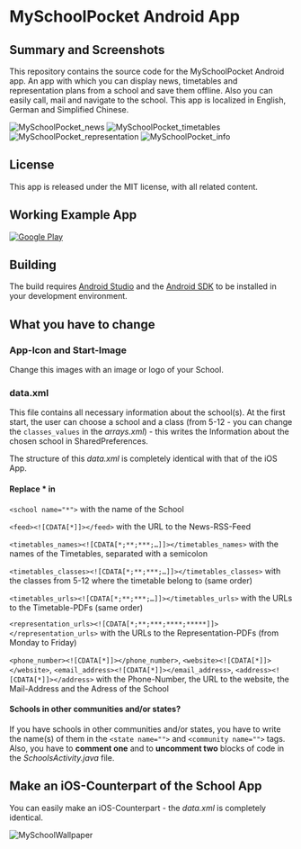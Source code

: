 MySchoolPocket Android App
==========================

## Summary and Screenshots

This repository contains the source code for the MySchoolPocket Android app. An app with which you can display news, timetables and representation plans from a school and save them offline. Also you can easily call, mail and navigate to the school. This app is localized in English, German and Simplified Chinese.

![MySchoolPocket_news](https://raw.githubusercontent.com/justfaraway42/MySchoolPocket-android/master/screenshots/1.png)
![MySchoolPocket_timetables](https://raw.githubusercontent.com/justfaraway42/MySchoolPocket-android/master/screenshots/2.png)
![MySchoolPocket_representation](https://raw.githubusercontent.com/justfaraway42/MySchoolPocket-android/master/screenshots/3.png)
![MySchoolPocket_info](https://raw.githubusercontent.com/justfaraway42/MySchoolPocket-android/master/screenshots/4.png)

## License

This app is released under the MIT license, with all related content.

## Working Example App
[![Google Play](http://developer.android.com/images/brand/en_generic_rgb_wo_45.png)](https://play.google.com/store/apps/details?id=de.justproductions.egw)

## Building
The build requires [Android Studio](http://tools.android.com/recent) and the [Android SDK](http://developer.android.com/sdk/index.html) to be installed in your development environment.

## What you have to change
### App-Icon and Start-Image
Change this images with an image or logo of your School.

### data.xml
This file contains all necessary information about the school(s). At the first start, the user can choose a school and a class (from 5-12 - you can change the `classes_values` in the _arrays.xml_) - this writes the Information about the chosen school in SharedPreferences.

The structure of this _data.xml_ is completely identical with that of the iOS App.

#### Replace * in
`<school name="*">` with the name of the School

`<feed><![CDATA[*]]></feed>` with the URL to the News-RSS-Feed

`<timetables_names><![CDATA[*;**;***;…]]></timetables_names>` with the names of the Timetables, separated with a semicolon

`<timetables_classes><![CDATA[*;**;***;…]]></timetables_classes>` with the classes from 5-12 where the timetable belong to (same order)

`<timetables_urls><![CDATA[*;**;***;…]]></timetables_urls>` with the URLs to the Timetable-PDFs (same order)

`<representation_urls><![CDATA[*;**;***;****;*****]]></representation_urls>` with the URLs to the Representation-PDFs (from Monday to Friday)

`<phone_number><![CDATA[*]]></phone_number>`, `<website><![CDATA[*]]></website>`, `<email_address><![CDATA[*]]></email_address>`, `<address><![CDATA[*]]></address>` with the Phone-Number, the URL to the website, the Mail-Address and the Adress of the School
                

#### Schools in other communities and/or states?
If you have schools in other communities and/or states, you have to write the name(s) of them in the `<state name="">` and `<community name="">` tags.
Also, you have to **comment one** and to **uncomment two** blocks of code in the _SchoolsActivity.java_ file.

## Make an iOS-Counterpart of the School App
You can easily make an iOS-Counterpart - the _data.xml_ is completely identical.

![MySchoolWallpaper](https://raw.githubusercontent.com/justfaraway42/MySchoolPocket-android/master/MSP_wallpaper.png)

